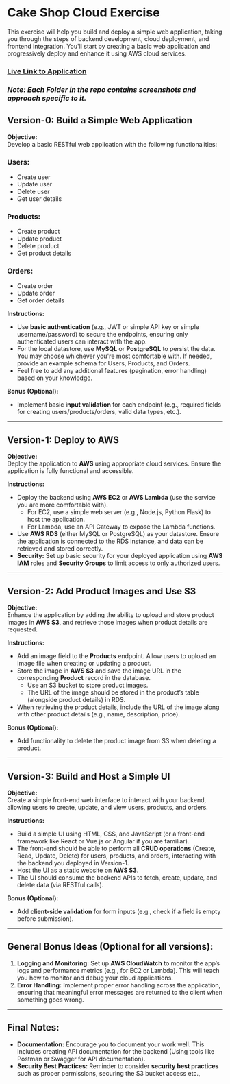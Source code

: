 # Cake Shop Cloud Exercise

This exercise will help you build and deploy a simple web application, taking you through the steps of backend development, cloud deployment, and frontend integration. You'll start by creating a basic web application and progressively deploy and enhance it using AWS cloud services.

### [Live Link to Application](https://main.d2nqntl6coijj2.amplifyapp.com/signup)
### *Note: Each Folder in the repo contains screenshots and approach specific to it.*

## Version-0: Build a Simple Web Application

**Objective:**  
Develop a basic RESTful web application with the following functionalities:

### Users:
- Create user
- Update user
- Delete user
- Get user details

### Products:
- Create product
- Update product
- Delete product
- Get product details

### Orders:
- Create order
- Update order
- Get order details

**Instructions:**  
- Use **basic authentication** (e.g., JWT or simple API key or simple username/password) to secure the endpoints, ensuring only authenticated users can interact with the app.
- For the local datastore, use **MySQL** or **PostgreSQL** to persist the data. You may choose whichever you're most comfortable with. If needed, provide an example schema for Users, Products, and Orders.
- Feel free to add any additional features (pagination, error handling) based on your knowledge.

**Bonus (Optional):**
- Implement basic **input validation** for each endpoint (e.g., required fields for creating users/products/orders, valid data types, etc.).

---

## Version-1: Deploy to AWS

**Objective:**  
Deploy the application to **AWS** using appropriate cloud services. Ensure the application is fully functional and accessible.

**Instructions:**  
- Deploy the backend using **AWS EC2** or **AWS Lambda** (use the service you are more comfortable with).
  - For EC2, use a simple web server (e.g., Node.js, Python Flask) to host the application.
  - For Lambda, use an API Gateway to expose the Lambda functions.
- Use **AWS RDS** (either MySQL or PostgreSQL) as your datastore. Ensure the application is connected to the RDS instance, and data can be retrieved and stored correctly.
- **Security:** Set up basic security for your deployed application using **AWS IAM** roles and **Security Groups** to limit access to only authorized users.

---

## Version-2: Add Product Images and Use S3

**Objective:**  
Enhance the application by adding the ability to upload and store product images in **AWS S3**, and retrieve those images when product details are requested.

**Instructions:**  
- Add an image field to the **Products** endpoint. Allow users to upload an image file when creating or updating a product.
- Store the image in **AWS S3** and save the image URL in the corresponding **Product** record in the database.
  - Use an S3 bucket to store product images.
  - The URL of the image should be stored in the product’s table (alongside product details) in RDS.
- When retrieving the product details, include the URL of the image along with other product details (e.g., name, description, price).

**Bonus (Optional):**
- Add functionality to delete the product image from S3 when deleting a product.

---

## Version-3: Build and Host a Simple UI

**Objective:**  
Create a simple front-end web interface to interact with your backend, allowing users to create, update, and view users, products, and orders.

**Instructions:**  
- Build a simple UI using HTML, CSS, and JavaScript (or a front-end framework like React or Vue.js or Angular if you are familiar).
- The front-end should be able to perform all **CRUD operations** (Create, Read, Update, Delete) for users, products, and orders, interacting with the backend you deployed in Version-1.
- Host the UI as a static website on **AWS S3**.
- The UI should consume the backend APIs to fetch, create, update, and delete data (via RESTful calls).

**Bonus (Optional):**
- Add **client-side validation** for form inputs (e.g., check if a field is empty before submission).

---

## General Bonus Ideas (Optional for all versions):

1. **Logging and Monitoring:** Set up **AWS CloudWatch** to monitor the app’s logs and performance metrics (e.g., for EC2 or Lambda). This will teach you how to monitor and debug your cloud applications.
2. **Error Handling:** Implement proper error handling across the application, ensuring that meaningful error messages are returned to the client when something goes wrong.

---

## Final Notes:
- **Documentation:** Encourage you to document your work well. This includes creating API documentation for the backend (Using tools like Postman or Swagger for API documentation).
- **Security Best Practices:** Reminder to consider **security best practices** such as proper permissions, securing the S3 bucket access etc.,

